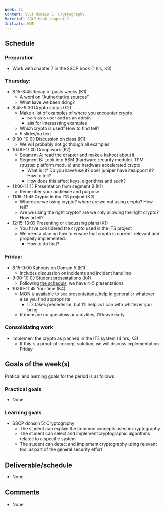 ```yaml
---
Week: 21
Content: SSCP domain 5: Cryptography
Material: SSCP book chapter 7
Initials: MON
---
```


## Schedule

### Preparation
* Work with chapter 7 in the SSCP book (1 hrs, K3)

### Thursday:
* 8.15-8:45 Recap of pasts weeks (K1)
  * A word on "Authoritative sources"
  * What have we been doing?
* 8.45-9:30 Crypto status (K2)
  * Make a list of examples of where you encounter crypto.
    * both as a user and as an admin
    * aim for interessting examples
  * Which crypto is used? How to find tell?
  * 5 slides/no text
* 9:30-10:00 Discussion on class (K1)
  * We will probably not go though all examples
* 10:00-11:00 Group work (K2)
  * Segment A: read the chapter and make a kahoot about it.
  * Segment B: Look into HSM (hardware security module), TPM (trusted platform module) and hardware accelerated crypto.
    * What is it? Do you have/use it? does juniper have it/support it? How to tell?
    * How does this affect keys, algorithms and such?    
* 11:00-11:15 Presentation from segment B (K1)
  * Remember your audience and purpose
* 11:15-11:45 Crypto in the ITS project (K2)
  * Where are we using crypto? where are we not using crypto? How tell?
  * Are we using the right crypto? are we only allowing the right crypto? How to tell?
* 12:15-13:00 Presenting or discussing plans (K1)
  * You have considered the crypto used in the ITS project
  * We need a plan on how to ensure that crypto is current, relevant and properly implemented.
    * How to do that?

### Friday:
* 8.15-9:00 Kahoots on Domain 5 (K1)
  * includes discussion on incidents and incident handling
* 9:00-10:00 Student presentations (K4)
  * Following [the schedule](https://fronter.com/eal/links/files.phtml/1261825527$31048836$/2nd+Semester/IT+Security/ITT2+ITS+presentations.pdf), we have 4-5 presentations
* 10:00-11:45 You-time (K4)
  * MON is available to see presentations, help in general or whatever else you find appropriate
    * ITS takes precedence, but I'll help as I can with whatever you bring
  * If there are no questions or activities, I'll leave early

### Consolidating work
* Implement the crypto as planned in the ITS system (4 hrs, K3)
  * If this is a proof-of-concept solution, we will discuss implementation Friday

## Goals of the week(s)
Pratical and learning goals for the period is as follows

### Practical goals
* None

### Learning goals
* SSCP domain 5: Cryptography
  * The student can explain the common concepts used in cryptography
  * The student can select and implement cryptographic algorithms related to a specific system
  * The student can detect and implement cryptography using relevant tool as part of the general security effort

## Deliverable/schedule
* None

## Comments
* None

